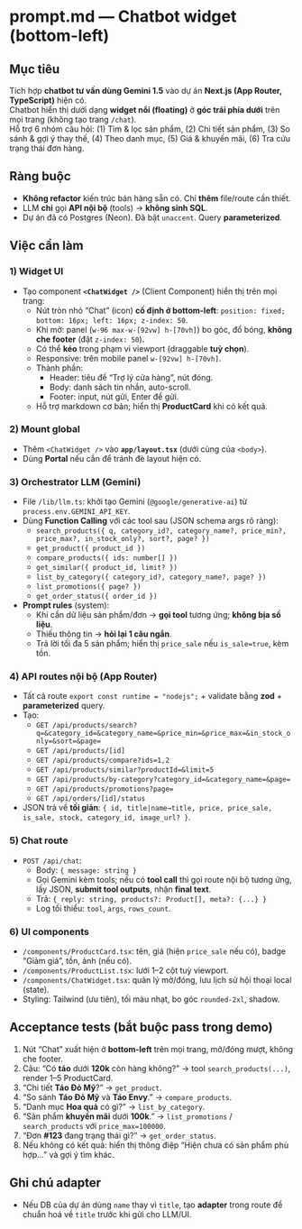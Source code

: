 # prompt.md — Chatbot widget (bottom-left)

## Mục tiêu
Tích hợp **chatbot tư vấn dùng Gemini 1.5** vào dự án **Next.js (App Router, TypeScript)** hiện có.  
Chatbot hiển thị dưới dạng **widget nổi (floating)** ở **góc trái phía dưới** trên mọi trang (không tạo trang `/chat`).  
Hỗ trợ 6 nhóm câu hỏi: (1) Tìm & lọc sản phẩm, (2) Chi tiết sản phẩm, (3) So sánh & gợi ý thay thế, (4) Theo danh mục, (5) Giá & khuyến mãi, (6) Tra cứu trạng thái đơn hàng.

## Ràng buộc
- **Không refactor** kiến trúc bán hàng sẵn có. Chỉ **thêm** file/route cần thiết.
- LLM **chỉ** gọi **API nội bộ** (tools) → **không sinh SQL**.
- Dự án đã có Postgres (Neon). Đã bật `unaccent`. Query **parameterized**.

## Việc cần làm

### 1) Widget UI
- Tạo component **`<ChatWidget />`** (Client Component) hiển thị trên mọi trang:
  - Nút tròn nhỏ “Chat” (icon) **cố định ở bottom-left**: `position: fixed; bottom: 16px; left: 16px; z-index: 50`.
  - Khi mở: panel (`w-96 max-w-[92vw] h-[70vh]`) bo góc, đổ bóng, **không che footer** (đặt `z-index: 50`).
  - Có thể **kéo** trong phạm vi viewport (draggable **tuỳ chọn**).
  - Responsive: trên mobile panel `w-[92vw] h-[70vh]`.
  - Thành phần:
    - Header: tiêu đề “Trợ lý cửa hàng”, nút đóng.
    - Body: danh sách tin nhắn, auto-scroll.
    - Footer: input, nút gửi, Enter để gửi.
  - Hỗ trợ markdown cơ bản; hiển thị **ProductCard** khi có kết quả.

### 2) Mount global
- Thêm `<ChatWidget />` vào **`app/layout.tsx`** (dưới cùng của `<body>`).
- Dùng **Portal** nếu cần để tránh đè layout hiện có.

### 3) Orchestrator LLM (Gemini)
- File `/lib/llm.ts`: khởi tạo Gemini (`@google/generative-ai`) từ `process.env.GEMINI_API_KEY`.
- Dùng **Function Calling** với các tool sau (JSON schema args rõ ràng):
  - `search_products({ q, category_id?, category_name?, price_min?, price_max?, in_stock_only?, sort?, page? })`
  - `get_product({ product_id })`
  - `compare_products({ ids: number[] })`
  - `get_similar({ product_id, limit? })`
  - `list_by_category({ category_id?, category_name?, page? })`
  - `list_promotions({ page? })`
  - `get_order_status({ order_id })`
- **Prompt rules** (system):
  - Khi cần dữ liệu sản phẩm/đơn → **gọi tool** tương ứng; **không bịa số liệu**.
  - Thiếu thông tin → **hỏi lại 1 câu ngắn**.
  - Trả lời tối đa 5 sản phẩm; hiển thị `price_sale` nếu `is_sale=true`, kèm tồn.

### 4) API routes nội bộ (App Router)
- Tất cả route `export const runtime = "nodejs";` + validate bằng **zod** + **parameterized** query.
- Tạo:
  - `GET /api/products/search?q=&category_id=&category_name=&price_min=&price_max=&in_stock_only=&sort=&page=`
  - `GET /api/products/[id]`
  - `GET /api/products/compare?ids=1,2`
  - `GET /api/products/similar?productId=&limit=5`
  - `GET /api/products/by-category?category_id=&category_name=&page=`
  - `GET /api/products/promotions?page=`
  - `GET /api/orders/[id]/status`
- JSON trả về **tối giản**: `{ id, title|name→title, price, price_sale, is_sale, stock, category_id, image_url? }`.

### 5) Chat route
- `POST /api/chat`:
  - Body: `{ message: string }`
  - Gọi Gemini kèm tools; nếu có **tool call** thì gọi route nội bộ tương ứng, lấy JSON, **submit tool outputs**, nhận **final text**.
  - Trả: `{ reply: string, products?: Product[], meta?: {...} }`
  - Log tối thiểu: `tool`, `args`, `rows_count`.

### 6) UI components
- `/components/ProductCard.tsx`: tên, giá (hiện `price_sale` nếu có), badge “Giảm giá”, tồn, ảnh (nếu có).
- `/components/ProductList.tsx`: lưới 1–2 cột tuỳ viewport.
- `/components/ChatWidget.tsx`: quản lý mở/đóng, lưu lịch sử hội thoại local (state).
- Styling: Tailwind (ưu tiên), tối màu nhạt, bo góc `rounded-2xl`, shadow.

## Acceptance tests (bắt buộc pass trong demo)
1. Nút “Chat” xuất hiện ở **bottom-left** trên mọi trang, mở/đóng mượt, không che footer.
2. Câu: “Có **táo** dưới **120k** còn hàng không?” → tool `search_products(...)`, render 1–5 ProductCard.
3. “Chi tiết **Táo Đỏ Mỹ**?” → `get_product`.
4. “So sánh **Táo Đỏ Mỹ** và **Táo Envy**.” → `compare_products`.
5. “Danh mục **Hoa quả** có gì?” → `list_by_category`.
6. “Sản phẩm **khuyến mãi** dưới **100k**.” → `list_promotions` / `search_products` với `price_max=100000`.
7. “Đơn **#123** đang trạng thái gì?” → `get_order_status`.
8. Nếu không có kết quả: hiển thị thông điệp “Hiện chưa có sản phẩm phù hợp…” và gợi ý tìm khác.

## Ghi chú adapter
- Nếu DB của dự án dùng `name` thay vì `title`, tạo **adapter** trong route để chuẩn hoá về `title` trước khi gửi cho LLM/UI.
